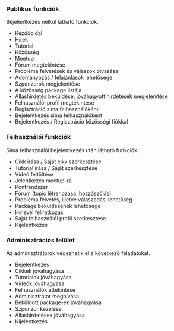 <h3>Publikus funkciók</h3>

<p>
	Bejelentkezés nélkül látható funkciók.
	<ul>
		<li>Kezdőoldal</li>
		<li>Hírek</li>
		<li>Tutorial</li>
		<li>Közösség</li>
		<li>Meetup</li>
		<li>Fórum megtekintése</li>
		<li>Probléma felvetések és válaszok olvasása</li>
		<li>Adományozás / felajánlások lehetősége</li>
		<li>Szponzorok megjelenítése</li>
		<li>A közösség package listája</li>
		<li>Álláshirdetés beküldése, jóváhagyott hirdetések megjelenítése</li>
		<li>Felhasználói profil megtekintése</li>
		<li>Regisztráció sima felhasználóként</li>
		<li>Bejelentkezés sima felhasználóként</li>
		<li>Bejelentkezés / Regisztráció közösségi fiókkal</li>
	</ul>
</p>

<h3>Felhasználói funkciók</h3>
<p>
	Sima felhasználói bejelentkezés után látható funkciók.
	<ul>
		<li>Cikk írása / Saját cikk szerkesztése</li>
		<li>Tutorial írása / Saját szerkesztése</li>
		<li>Videó feltöltése</li>
		<li>Jelentkezés meetup-ra</li>
		<li>Pontrendszer</li>
		<li>Fórum (topic létrehozása, hozzászólás)</li>
		<li>Probléma felvetés, illetve válaszadási lehetőség</li>
		<li>Package beküldésének lehetősége</li>
		<li>Hírlevél feliratkozás</li>
		<li>Saját felhasználói profil szerkesztése</li>
		<li>Kijelentkezés</li>
	</ul>
</p>
<h3>Adminisztrációs felület</h3>
<p>
	Az adminisztrátorok végezhetik el a következő feladatokat.
	<ul>
		<li>Bejelentkezés</li>
		<li>Cikkek jóváhagyása</li>
		<li>Tutorialok jóváhagyása</li>
		<li>Videók jóváhagyása</li>
		<li>Felhasználók áttekintése</li>
		<li>Adminisztrátor meghívása</li>
		<li>Beküldött package-ek jóváhagyása</li>
		<li>Szponzor kezelése</li>
		<li>Álláshirdetések jóváhagyása</li>
		<li>Kijelentkezés</li>
	</ul>
</p>
